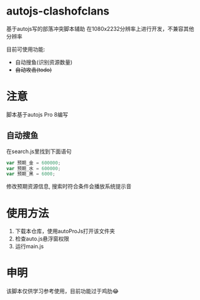# autojs-clashofclans

基于autojs写的部落冲突脚本辅助
在1080x2232分辨率上进行开发，不兼容其他分辨率

目前可使用功能:

- 自动搜鱼(识别资源数量)
- ~~自动攻击(todo)~~

# 注意

脚本基于autojs Pro 8编写

## 自动搜鱼

在search.js里找到下面语句

``` js
var 预期_金 = 600000;
var 预期_水 = 600000;
var 预期_黑 = 6000;
```

修改预期资源信息, 搜索时符合条件会播放系统提示音

# 使用方法

1. 下载本仓库，使用autoProJs打开该文件夹
2. 检查auto.js悬浮窗权限
3. 运行main.js

# 申明

该脚本仅供学习参考使用，目前功能过于鸡肋😂
